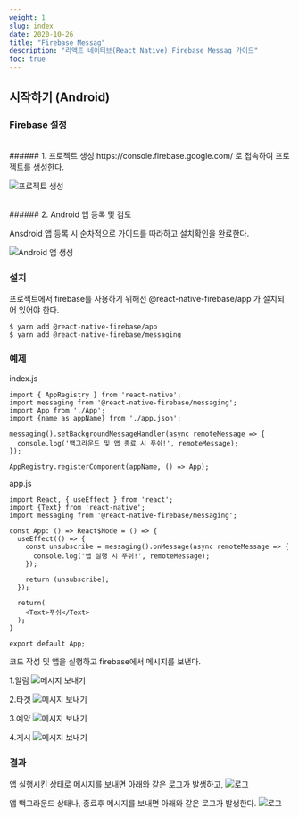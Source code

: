```yaml
---
weight: 1
slug: index
date: 2020-10-26
title: "Firebase Messag"
description: "리액트 네이티브(React Native) Firebase Messag 가이드"
toc: true
---
```


## 시작하기 (Android)

### Firebase 설정

<br>
###### 1. 프로젝트 생성
https://console.firebase.google.com/ 로 접속하여 프로젝트를 생성한다.

![프로젝트 생성](/docs/front/react/reactnative/reactnative/firebasemessag/01.png)

<br>
###### 2. Android 앱 등록 및 검토

Ansdroid 앱 등록 시 순차적으로 가이드를 따라하고
설치확인을 완료한다.

![Android 앱 생성](/docs/front/react/reactnative/reactnative/firebasemessag/02.png)

### 설치

프로젝트에서 firebase를 사용하기 위해선 @react-native-firebase/app 가
설치되어 있어야 한다.
```
$ yarn add @react-native-firebase/app
$ yarn add @react-native-firebase/messaging
```

### 예제

index.js
```
import { AppRegistry } from 'react-native';
import messaging from '@react-native-firebase/messaging';
import App from './App';
import {name as appName} from './app.json';

messaging().setBackgroundMessageHandler(async remoteMessage => {
  console.log('백그라운드 및 앱 종료 시 푸쉬!', remoteMessage);
});

AppRegistry.registerComponent(appName, () => App);
```

app.js
```
import React, { useEffect } from 'react';
import {Text} from 'react-native';
import messaging from '@react-native-firebase/messaging';

const App: () => React$Node = () => {
  useEffect(() => {
    const unsubscribe = messaging().onMessage(async remoteMessage => {
      console.log('앱 실행 시 푸쉬!', remoteMessage);
    });

    return (unsubscribe);
  });

  return(
    <Text>푸쉬</Text>
  );
}

export default App;
```

코드 작성 및 앱을 실행하고 firebase에서 메시지를 보낸다.

1.알림
![메시지 보내기](/docs/front/react/reactnative/reactnative/firebasemessag/03.png)

2.타겟
![메시지 보내기](/docs/front/react/reactnative/reactnative/firebasemessag/04.png)

3.예약
![메시지 보내기](/docs/front/react/reactnative/reactnative/firebasemessag/05.png)

4.게시
![메시지 보내기](/docs/front/react/reactnative/reactnative/firebasemessag/06.png)


### 결과

앱 실행시킨 상태로 메시지를 보내면 아래와 같은 로그가 발생하고,
![로그](/docs/front/react/reactnative/reactnative/firebasemessag/07.png)

앱 백그라운드 상태나, 종료후 메시지를 보내면 아래와 같은 로그가 발생한다.
![로그](/docs/front/react/reactnative/reactnative/firebasemessag/08.png)